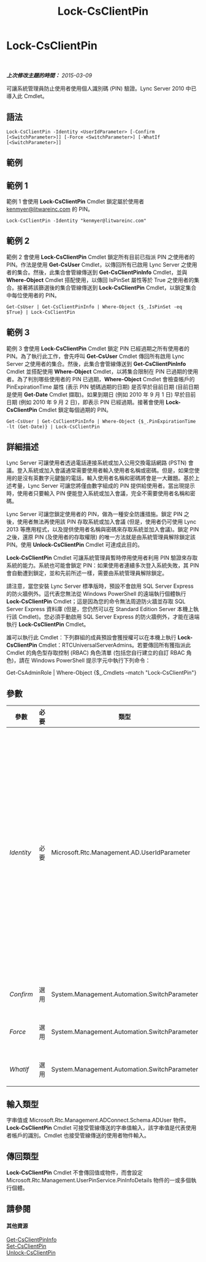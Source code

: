 ﻿---
title: Lock-CsClientPin
TOCTitle: Lock-CsClientPin
ms:assetid: 81a9895f-96e3-43c9-9dac-8129358e446a
ms:mtpsurl: https://technet.microsoft.com/zh-tw/library/Gg398650(v=OCS.15)
ms:contentKeyID: 49291492
ms.date: 08/10/2015
mtps_version: v=OCS.15
ms.translationtype: HT
---

# Lock-CsClientPin

 

_**上次修改主題的時間：** 2015-03-09_

可讓系統管理員防止使用者使用個人識別碼 (PIN) 驗證。Lync Server 2010 中已導入此 Cmdlet。

## 語法

    Lock-CsClientPin -Identity <UserIdParameter> [-Confirm [<SwitchParameter>]] [-Force <SwitchParameter>] [-WhatIf [<SwitchParameter>]]

## 範例

## 範例 1

範例 1 會使用 **Lock-CsClientPin** Cmdlet 鎖定屬於使用者 kenmyer@litwareinc.com 的 PIN。

    Lock-CsClientPin -Identity "kenmyer@litwareinc.com"

## 範例 2

範例 2 會使用 **Lock-CsClientPin** Cmdlet 鎖定所有目前已指派 PIN 之使用者的 PIN。作法是使用 **Get-CsUser** Cmdlet，以傳回所有已啟用 Lync Server 之使用者的集合。然後，此集合會管線傳送到 **Get-CsClientPinInfo** Cmdlet，並與 **Where-Object** Cmdlet 搭配使用，以傳回 IsPinSet 屬性等於 True 之使用者的集合。接著將該篩選後的集合管線傳送到 **Lock-CsClientPin** Cmdlet，以鎖定集合中每位使用者的 PIN。

    Get-CsUser | Get-CsClientPinInfo | Where-Object {$_.IsPinSet -eq $True} | Lock-CsClientPin

## 範例 3

範例 3 會使用 **Lock-CsClientPin** Cmdlet 鎖定 PIN 已經過期之所有使用者的 PIN。為了執行此工作，會先呼叫 **Get-CsUser** Cmdlet 傳回所有啟用 Lync Server 之使用者的集合。然後，此集合會管線傳送到 **Get-CsClientPinInfo** Cmdlet 並搭配使用 **Where-Object** Cmdlet，以將集合限制在 PIN 已過期的使用者。為了判別哪些使用者的 PIN 已過期，**Where-Object** Cmdlet 會檢查帳戶的 PinExpirationTime 屬性 (表示 PIN 號碼過期的日期) 是否早於目前日期 (目前日期是使用 **Get-Date** Cmdlet 擷取)。如果到期日 (例如 2010 年 9 月 1 日) 早於目前日期 (例如 2010 年 9 月 2 日)，即表示 PIN 已經過期。接著會使用 **Lock-CsClientPin** Cmdlet 鎖定每個過期的 PIN。

    Get-CsUser | Get-CsClientPinInfo | Where-Object {$_.PinExpirationTime -lt (Get-Date)} | Lock-CsClientPin

## 詳細描述

Lync Server 可讓使用者透過電話連接系統或加入公用交換電話網路 (PSTN) 會議。登入系統或加入會議通常需要使用者輸入使用者名稱或密碼。但是，如果您使用的是沒有英數字元鍵盤的電話，輸入使用者名稱和密碼將會是一大難題。基於上述考量，Lync Server 可讓您將僅由數字組成的 PIN 提供給使用者。當出現提示時，使用者只要輸入 PIN 便能登入系統或加入會議，完全不需要使用者名稱和密碼。

Lync Server 可讓您鎖定使用者的 PIN，做為一種安全防護措施。鎖定 PIN 之後，使用者無法再使用該 PIN 存取系統或加入會議 (但是，使用者仍可使用 Lync 2013 等應用程式，以及提供使用者名稱與密碼來存取系統並加入會議)。鎖定 PIN 之後，還原 PIN (及使用者的存取權限) 的唯一方法就是由系統管理員解除鎖定該 PIN。使用 **Unlock-CsClientPin** Cmdlet 可達成此目的。

**Lock-CsClientPin** Cmdlet 可讓系統管理員暫時停用使用者利用 PIN 驗證來存取系統的能力。系統也可能會鎖定 PIN：如果使用者連續多次登入系統失敗，其 PIN 會自動遭到鎖定，並和先前所述一樣，需要由系統管理員解除鎖定。

請注意，當您安裝 Lync Server 標準版時，預設不會啟用 SQL Server Express 的防火牆例外。這代表您無法從 Windows PowerShell 的遠端執行個體執行 **Lock-CsClientPin** Cmdlet；這是因為您的命令無法周遊防火牆並存取 SQL Server Express 資料庫 (但是，您仍然可以在 Standard Edition Server 本機上執行該 Cmdlet)。您必須手動啟用 SQL Server Express 的防火牆例外，才能在遠端執行 **Lock-CsClientPin** Cmdlet。

誰可以執行此 Cmdlet：下列群組的成員預設會獲授權可以在本機上執行 **Lock-CsClientPin** Cmdlet：RTCUniversalServerAdmins。若要傳回所有獲指派此 Cmdlet 的角色型存取控制 (RBAC) 角色清單 (包括您自行建立的自訂 RBAC 角色)，請在 Windows PowerShell 提示字元中執行下列命令：

Get-CsAdminRole | Where-Object {$\_.Cmdlets –match "Lock-CsClientPin"}

## 參數


<table>
<colgroup>
<col style="width: 25%" />
<col style="width: 25%" />
<col style="width: 25%" />
<col style="width: 25%" />
</colgroup>
<thead>
<tr class="header">
<th>參數</th>
<th>必要</th>
<th>類型</th>
<th>說明</th>
</tr>
</thead>
<tbody>
<tr class="odd">
<td><p><em>Identity</em></p></td>
<td><p>必要</p></td>
<td><p>Microsoft.Rtc.Management.AD.UserIdParameter</p></td>
<td><p>PIN 應被鎖定的使用者帳戶識別。可以使用下列四種格式的其中一種來指定使用者識別：1) 使用者的 SIP 位址；2) 使用者的使用者主體名稱 (UPN)；3) 使用者的網域名稱和登入名稱，必須是「網域\登入」格式 (如 litwareinc\kenmyer)；4) 使用者的 Active Directory 顯示名稱 (如 Ken Myer)。您也可以使用使用者的 Active Directory 辨別名稱來參照使用者識別。</p>
<p>此外，使用顯示名稱做為使用者 Identity 時，可以使用星號 (*) 萬用字元。例如，若 Identity 為 &quot;* Smith&quot;，則會傳回所有顯示名稱結尾為字串值 &quot; Smith&quot; 的使用者。</p></td>
</tr>
<tr class="even">
<td><p><em>Confirm</em></p></td>
<td><p>選用</p></td>
<td><p>System.Management.Automation.SwitchParameter</p></td>
<td><p>在執行命令前先提示確認。</p></td>
</tr>
<tr class="odd">
<td><p><em>Force</em></p></td>
<td><p>選用</p></td>
<td><p>System.Management.Automation.SwitchParameter</p></td>
<td><p>隱藏顯示當執行命令時可能發生的任何非嚴重錯誤訊息。</p></td>
</tr>
<tr class="even">
<td><p><em>WhatIf</em></p></td>
<td><p>選用</p></td>
<td><p>System.Management.Automation.SwitchParameter</p></td>
<td><p>說明執行命令時若不實際執行命令的後果。</p></td>
</tr>
</tbody>
</table>


## 輸入類型

字串值或 Microsoft.Rtc.Management.ADConnect.Schema.ADUser 物件。**Lock-CsClientPin** Cmdlet 可接受管線傳送的字串值輸入，該字串值是代表使用者帳戶的識別。Cmdlet 也接受管線傳送的使用者物件輸入。

## 傳回類型

**Lock-CsClientPin** Cmdlet 不會傳回值或物件，而會設定 Microsoft.Rtc.Management.UserPinService.PinInfoDetails 物件的一或多個執行個體。

## 請參閱

#### 其他資源

[Get-CsClientPinInfo](get-csclientpininfo.md)  
[Set-CsClientPin](set-csclientpin.md)  
[Unlock-CsClientPin](unlock-csclientpin.md)

